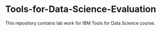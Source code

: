 # Tools-for-Data-Science-Evaluation
This repository contains lab work for IBM Tools for Data Science course. 

